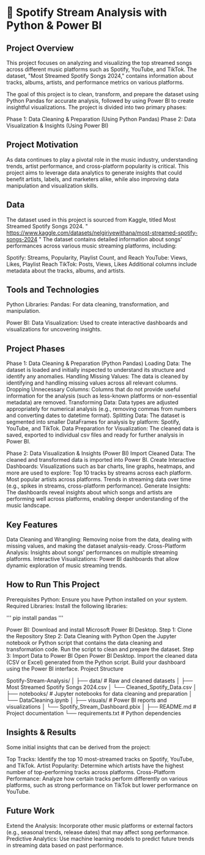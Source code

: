 # 🎵 Spotify Stream Analysis with Python & Power BI

## Project Overview
This project focuses on analyzing and visualizing the top streamed songs across different music platforms such as Spotify, YouTube, and TikTok. The dataset, "Most Streamed Spotify Songs 2024," contains information about tracks, albums, artists, and performance metrics on various platforms.


The goal of this project is to clean, transform, and prepare the dataset using Python Pandas for accurate analysis, followed by using Power BI to create insightful visualizations. The project is divided into two primary phases:

Phase 1: Data Cleaning & Preparation (Using Python Pandas)
Phase 2: Data Visualization & Insights (Using Power BI)

## Project Motivation
As data continues to play a pivotal role in the music industry, understanding trends, artist performance, and cross-platform popularity is critical. This project aims to leverage data analytics to generate insights that could benefit artists, labels, and marketers alike, while also improving data manipulation and visualization skills.

## Data
The dataset used in this project is sourced from Kaggle, titled Most Streamed Spotify Songs 2024. 
" https://www.kaggle.com/datasets/nelgiriyewithana/most-streamed-spotify-songs-2024 "
The dataset contains detailed information about songs' performances across various music streaming platforms, including:

Spotify: Streams, Popularity, Playlist Count, and Reach
YouTube: Views, Likes, Playlist Reach
TikTok: Posts, Views, Likes
Additional columns include metadata about the tracks, albums, and artists.

## Tools and Technologies
Python Libraries:
Pandas: For data cleaning, transformation, and manipulation.

Power BI:
Data Visualization: Used to create interactive dashboards and visualizations for uncovering insights.

## Project Phases

Phase 1: Data Cleaning & Preparation (Python Pandas)
Loading Data: The dataset is loaded and initially inspected to understand its structure and identify any anomalies.
Handling Missing Values: The data is cleaned by identifying and handling missing values across all relevant columns.
Dropping Unnecessary Columns: Columns that do not provide useful information for the analysis (such as less-known platforms or non-essential metadata) are removed.
Transforming Data: Data types are adjusted appropriately for numerical analysis (e.g., removing commas from numbers and converting dates to datetime format).
Splitting Data: The dataset is segmented into smaller DataFrames for analysis by platform: Spotify, YouTube, and TikTok.
Data Preparation for Visualization: The cleaned data is saved, exported to individual csv files and ready for further analysis in Power BI.

Phase 2: Data Visualization & Insights (Power BI)
Import Cleaned Data: The cleaned and transformed data is imported into Power BI.
Create Interactive Dashboards: Visualizations such as bar charts, line graphs, heatmaps, and more are used to explore:
Top 10 tracks by streams across each platform.
Most popular artists across platforms.
Trends in streaming data over time (e.g., spikes in streams, cross-platform performance).
Generate Insights: The dashboards reveal insights about which songs and artists are performing well across platforms, enabling deeper understanding of the music landscape.

## Key Features
Data Cleaning and Wrangling: Removing noise from the data, dealing with missing values, and making the dataset analysis-ready.
Cross-Platform Analysis: Insights about songs' performances on multiple streaming platforms.
Interactive Visualizations: Power BI dashboards that allow dynamic exploration of music streaming trends.

## How to Run This Project

Prerequisites
Python: Ensure you have Python installed on your system.
Required Libraries: Install the following libraries:

''' pip install pandas '''

Power BI: Download and install Microsoft Power BI Desktop.
Step 1: Clone the Repository
Step 2: Data Cleaning with Python
Open the Jupyter notebook or Python script that contains the data cleaning and transformation code.
Run the script to clean and prepare the dataset.
Step 3: Import Data to Power BI
Open Power BI Desktop.
Import the cleaned data (CSV or Excel) generated from the Python script.
Build your dashboard using the Power BI interface.
Project Structure

Spotify-Stream-Analysis/
│
├── data/                           # Raw and cleaned datasets
│   ├── Most Streamed Spotify Songs 2024.csv 
│   └── Cleaned_Spotify_Data.csv 
│
├── notebooks/                      # Jupyter notebooks for data cleaning and preparation
│   └── DataCleaning.ipynb
│
├── visuals/                        # Power BI reports and visualizations
│   └── Spotify_Stream_Dashboard.pbix
│
├── README.md                       # Project documentation
└── requirements.txt                # Python dependencies


## Insights & Results
Some initial insights that can be derived from the project:

Top Tracks: Identify the top 10 most-streamed tracks on Spotify, YouTube, and TikTok.
Artist Popularity: Determine which artists have the highest number of top-performing tracks across platforms.
Cross-Platform Performance: Analyze how certain tracks perform differently on various platforms, such as strong performance on TikTok but lower performance on YouTube.

## Future Work
Extend the Analysis: Incorporate other music platforms or external factors (e.g., seasonal trends, release dates) that may affect song performance.
Predictive Analytics: Use machine learning models to predict future trends in streaming data based on past performance.
